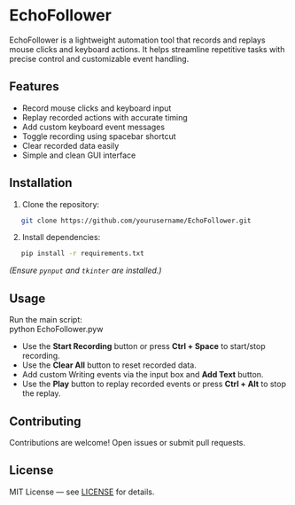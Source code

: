 # EchoFollower

EchoFollower is a lightweight automation tool that records and replays mouse clicks and keyboard actions. It helps streamline repetitive tasks with precise control and customizable event handling.

## Features

- Record mouse clicks and keyboard input  
- Replay recorded actions with accurate timing  
- Add custom keyboard event messages  
- Toggle recording using spacebar shortcut  
- Clear recorded data easily  
- Simple and clean GUI interface  

## Installation

1. Clone the repository:
```bash
   git clone https://github.com/yourusername/EchoFollower.git
```

2. Install dependencies:
```bash
   pip install -r requirements.txt
```
*(Ensure `pynput` and `tkinter` are installed.)*

## Usage

Run the main script:  
python EchoFollower.pyw

- Use the **Start Recording** button or press **Ctrl + Space** to start/stop recording.  
- Use the **Clear All** button to reset recorded data.  
- Add custom Writing events via the input box and **Add Text** button.  
- Use the **Play** button to replay recorded events or press **Ctrl + Alt** to stop the replay.

## Contributing

Contributions are welcome! Open issues or submit pull requests.

## License

MIT License — see [LICENSE](LICENSE) for details.
